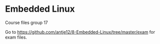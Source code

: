 # Embedded Linux

Course files group 17

Go to https://github.com/antje12/8-Embedded-Linux/tree/master/exam for exam files.
